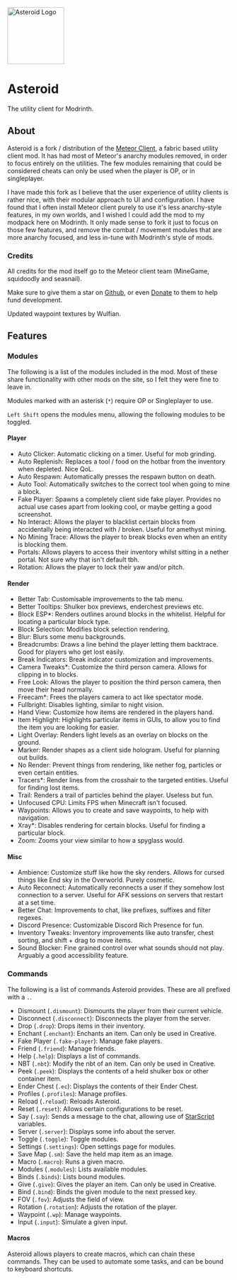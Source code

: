 <img src="https://cdn.modrinth.com/data/cFGzaOGg/c3e4d8f30f741767471b922167f245d5c8243dcd.png" alt="Asteroid Logo" width=128>

# Asteroid
The utility client for Modrinth.

## About
Asteroid is a fork / distribution of the [Meteor Client](https://meteorclient.com/), a fabric based utility client mod. It has had most of Meteor's anarchy modules removed, in order to focus entirely on the utilities. The few modules remaining that could be considered cheats can only be used when the player is OP, or in singleplayer.

I have made this fork as I believe that the user experience of utility clients is rather nice, with their modular approach to UI and configuration. I have found that I often install Meteor client purely to use it's less anarchy-style features, in my own worlds, and I wished I could add the mod to my modpack here on Modrinth. It only made sense to fork it just to focus on those few features, and remove the combat / movement modules that are more anarchy focused, and less in-tune with Modrinth's style of mods.

### Credits
All credits for the mod itself go to the Meteor client team (MineGame, squidoodly and seasnail).

Make sure to give them a star on [Github](https://github.com/MeteorDevelopment/meteor-client), or even [Donate](https://meteorclient.com/donate) to them to help fund development.

Updated waypoint textures by Wulfian.

## Features
### Modules
The following is a list of the modules included in the mod. Most of these share functionality with other mods on the site, so I felt they were fine to leave in.

Modules marked with an asterisk (`*`) require OP or Singleplayer to use.

`Left Shift` opens the modules menu, allowing the following modules to be toggled.

#### Player
- Auto Clicker: Automatic clicking on a timer. Useful for mob grinding.
- Auto Replenish: Replaces a tool / food on the hotbar from the inventory when depleted. Nice QoL.
- Auto Respawn: Automatically presses the respawn button on death.
- Auto Tool: Automatically switches to the correct tool when going to mine a block.
- Fake Player: Spawns a completely client side fake player. Provides no actual use cases apart from looking cool, or maybe getting a good screenshot.
- No Interact: Allows the player to blacklist certain blocks from accidentally being interacted with / broken. Useful for amethyst mining.
- No Mining Trace: Allows the player to break blocks even when an entity is blocking them.
- Portals: Allows players to access their inventory whilst sitting in a nether portal. Not sure why that isn't default tbh.
- Rotation: Allows the player to lock their yaw and/or pitch.

#### Render
- Better Tab: Customisable improvements to the tab menu.
- Better Tooltips: Shulker box previews, enderchest previews etc.
- Block ESP\*: Renders outlines around blocks in the whitelist. Helpful for locating a particular block type.
- Block Selection: Modifies block selection rendering.
- Blur: Blurs some menu backgrounds.
- Breadcrumbs: Draws a line behind the player letting them backtrace. Good for players who get lost easily.
- Break Indicators: Break indicator customization and improvements.
- Camera Tweaks\*: Customize the third person camera. Allows for clipping in to blocks.
- Free Look: Allows the player to position the third person camera, then move their head normally.
- Freecam\*: Frees the players camera to act like spectator mode.
- Fullbright: Disables lighting, similar to night vision.
- Hand View: Customize how items are rendered in the players hand.
- Item Highlight: Highlights particular items in GUIs, to allow you to find the item you are looking for easier.
- Light Overlay: Renders light levels as an overlay on blocks on the ground.
- Marker: Render shapes as a client side hologram. Useful for planning out builds.
- No Render: Prevent things from rendering, like nether fog, particles or even certain entities.
- Tracers\*: Render lines from the crosshair to the targeted entities. Useful for finding lost items.
- Trail: Renders a trail of particles behind the player. Useless but fun.
- Unfocused CPU: Limits FPS when Minecraft isn't focused.
- Waypoints: Allows you to create and save waypoints, to help with navigation.
- Xray\*: Disables rendering for certain blocks. Useful for finding a particular block.
- Zoom: Zooms your view similar to how a spyglass would.

#### Misc
- Ambience: Customize stuff like how the sky renders. Allows for cursed things like End sky in the Overworld. Purely cosmetic.
- Auto Reconnect: Automatically reconnects a user if they somehow lost connection to a server. Useful for AFK sessions on servers that restart at a set time.
- Better Chat: Improvements to chat, like prefixes, suffixes and filter regexes.
- Discord Presence: Customizable Discord Rich Presence for fun.
- Inventory Tweaks: Inventory improvements like auto transfer, chest sorting, and shift + drag to move items.
- Sound Blocker: Fine grained control over what sounds should not play. Arguably a good accessibility feature.

### Commands
The following is a list of commands Asteroid provides. These are all prefixed with a `.`.

- Dismount (`.dismount`): Dismounts the player from their current vehicle.
- Disconnect (`.disconnect`): Disconnects the player from the server.
- Drop (`.drop`): Drops items in their inventory.
- Enchant (`.enchant`): Enchants an item. Can only be used in Creative.
- Fake Player (`.fake-player`): Manage fake players.
- Friend (`.friend`): Manage friends.
- Help (`.help`): Displays a list of commands.
- NBT (`.nbt`): Modify the nbt of an item. Can only be used in Creative.
- Peek (`.peek`): Displays the contents of a held shulker box or other container item.
- Ender Chest (`.ec`): Displays the contents of their Ender Chest.
- Profiles (`.profiles`): Manage profiles.
- Reload (`.reload`): Reloads Asteroid.
- Reset (`.reset`): Allows certain configurations to be reset.
- Say (`.say`): Sends a message to the chat, allowing use of [StarScript](https://github.com/MeteorDevelopment/starscript/wiki) variables.
- Server (`.server`): Displays some info about the server.
- Toggle (`.toggle`): Toggle modules.
- Settings (`.settings`): Open settings page for modules.
- Save Map (`.sm`): Save the held map item as an image.
- Macro (`.macro`): Runs a given macro.
- Modules (`.modules`): Lists available modules.
- Binds (`.binds`): Lists bound modules.
- Give (`.give`): Gives the player an item. Can only be used in Creative.
- Bind (`.bind`): Binds the given module to the next pressed key.
- FOV (`.fov`): Adjusts the field of view.
- Rotation (`.rotation`): Adjusts the rotation of the player.
- Waypoint (`.wp`): Manage waypoints.
- Input (`.input`): Simulate a given input.

#### Macros
Asteroid allows players to create macros, which can chain these commands.
They can be used to automate some tasks, and can be bound to keyboard shortcuts.
